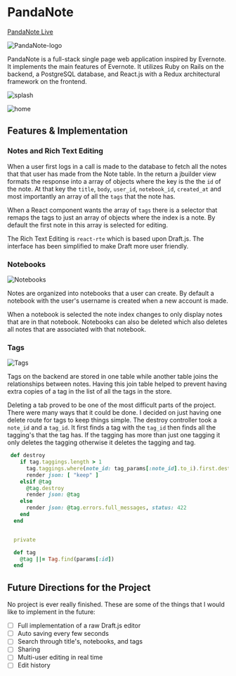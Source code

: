 # PandaNote
[PandaNote Live][heroku]

![PandaNote-logo][logo]

PandaNote is a full-stack single page web application inspired by Evernote. It implements the main features of Evernote. It utilizes Ruby on Rails on the backend, a PostgreSQL database, and React.js with a Redux architectural framework on the frontend.

![splash]

![home]

## Features & Implementation

### Notes and Rich Text Editing

When a user first logs in a call is made to the database to fetch all the notes that that user has made from the Note table. In the return a jbuilder view formats the response into a array of objects where the key is the the `id` of the note. At that key the `title`, `body`, `user_id`, `notebook_id`, `created_at` and most importantly an array of all the `tags` that the note has.

When a React component wants the array of `tags` there is a selector that remaps the tags to just an array of objects where the index is a note. By default the first note in this array is selected for editing.

The Rich Text Editing is `react-rte` which is based upon Draft.js. The interface has been simplified to make Draft more user friendly.

### Notebooks

![Notebooks][notebooks]

Notes are organized into notebooks that a user can create. By default a notebook with the user's username is created when a new account is made.

When a notebook is selected the note index changes to only display notes that are in that notebook. Notebooks can also be deleted which also deletes all notes that are associated with that notebook.

### Tags

![Tags][tags]

Tags on the backend are stored in one table while another table joins the relationships between notes. Having this join table helped to prevent having extra copies of a tag in the list of all the tags in the store.

Deleting a tab proved to be one of the most difficult parts of the project. There were many ways that it could be done. I decided on just having one delete route for tags to keep things simple. The destroy controller took a `note_id` and a `tag_id`. It first finds a tag with the `tag_id` then finds all the tagging's that the tag has. If the tagging has more than just one tagging it only deletes the tagging otherwise it deletes the tagging and tag.

```Ruby
 def destroy
    if tag.taggings.length > 1
      tag.taggings.where(note_id: tag_params[:note_id].to_i).first.destroy
      render json: [ "keep" ]
    elsif @tag
      @tag.destroy
      render json: @tag
    else
      render json: @tag.errors.full_messages, status: 422
    end
  end


  private

  def tag
    @tag ||= Tag.find(params[:id])
  end
```

## Future Directions for the Project

No project is ever really finished. These are some of the things that I would like to implement in the future:

- [ ] Full implementation of a raw Draft.js editor
- [ ] Auto saving every few seconds
- [ ] Search through title's, notebooks, and tags
- [ ] Sharing
- [ ] Multi-user editing in real time
- [ ] Edit history

[heroku]:    http://pandanote.herokuapp.com/
[logo]:      /docs/logos/panda_icon_1.png
[splash]:    /docs/screen_shots/splash.png
[home]:      /docs/screen_shots/home.png
[tags]:      /docs/screen_shots/tags.png
[notebooks]: /docs/screen_shots/notebooks.png
